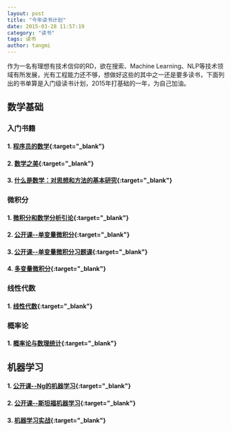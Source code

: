 ```yaml
---
layout: post
title: "今年读书计划"
date: 2015-03-28 11:57:19
category: "读书"
tags: 读书
author: tangmi
---
```

作为一名有理想有技术信仰的RD，欲在搜索、Machine Learning、NLP等技术领域有所发展，光有工程能力还不够，想做好这些的其中之一还是要多读书，下面列出的书单算是入门级读书计划，2015年打基础的一年，为自己加油。
<!--break-->

## 数学基础

### 入门书籍

#### 1. [程序员的数学](http://book.douban.com/subject/19949020/){:target="_blank"}

#### 2. [数学之美](http://book.douban.com/subject/10750155/){:target="_blank"}

#### 3. [什么是数学：对思想和方法的基本研究](http://book.douban.com/subject/10455982/){:target="_blank"}

### 微积分

#### 1. [微积分和数学分析引论](http://book.douban.com/subject/1281343/){:target="_blank"}

#### 2. [公开课--单变量微积分](http://study.163.com/plan/planIntroduction.htm?id=1200133){:target="_blank"}  

#### 3. [公开课--单变量微积分习题课](http://study.163.com/plan/planIntroduction.htm?id=1200153){:target="_blank"}  

#### 4. [多变量微积分](http://study.163.com/plan/planIntroduction.htm?id=1200069){:target="_blank"}

### 线性代数

#### 1. [线性代数](http://book.douban.com/subject/2016789/){:target="_blank"}

### 概率论

#### 1. [概率论与数理统计](http://book.douban.com/subject/2201479/){:target="_blank"}

## 机器学习

#### 1. [公开课--Ng的机器学习](https://www.coursera.org/course/ml){:target="_blank"}

#### 2. [公开课--斯坦福机器学习](http://study.163.com/plan/planIntroduction/1200146.htm){:target="_blank"}

#### 3. [机器学习实战](https://book.douban.com/subject/24703171/){:target="_blank"}
